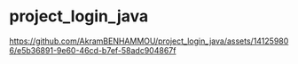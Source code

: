 # project_login_java

https://github.com/AkramBENHAMMOU/project_login_java/assets/141259806/e5b36891-9e60-46cd-b7ef-58adc904867f

